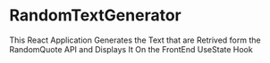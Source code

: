 # RandomTextGenerator
This React Application Generates the Text that are Retrived form the RandomQuote API and Displays It On the FrontEnd UseState Hook
